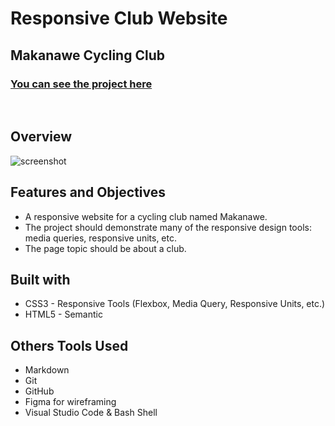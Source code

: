 # Responsive Club Website
## Makanawe Cycling Club
### [You can see the project here](https://nycolop.github.io/responsive-club-page/)

<br>

## **Overview**
![screenshot](screenshot.jpeg)

## **Features and Objectives**
* A responsive website for a cycling club named Makanawe.
* The project should demonstrate many of the responsive design tools: media queries, responsive units, etc.
* The page topic should be about a club.

## **Built with**
* CSS3 - Responsive Tools (Flexbox, Media Query, Responsive Units, etc.)
* HTML5 - Semantic

## **Others Tools Used**
* Markdown
* Git
* GitHub
* Figma for wireframing
* Visual Studio Code & Bash Shell
